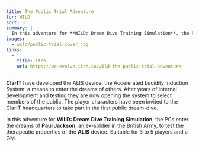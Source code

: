 ```yaml
---
title: The Public Trial Adventure
for: WILD
sort: 3
summary: |
  In this adventure for **WILD: Dream Dive Training Simulation**, the PCs enter the dreams of **Paul Jackson**, an ex-soldier in the British Army, to test the therapeutic properties of the **ALIS** device.
images:
  - wild/public-trial-cover.jpg
links:
  -
    title: itch
    url: https://we-evolve.itch.io/wild-the-public-trial-adventure
---
```


**ClarIT** have developed the ALIS device, the Accelerated Lucidity Induction System: a means to enter the dreams of others. After years of internal development and testing they are now opening the system to select members of the public. The player characters have been invited to the ClarIT headquarters to take part in the first public dream-dive.

In this adventure for **WILD: Dream Dive Training Simulation**, the PCs enter the dreams of **Paul Jackson**, an ex-soldier in the British Army, to test the therapeutic properties of the **ALIS** device. Suitable for 3 to 5 players and a GM.
